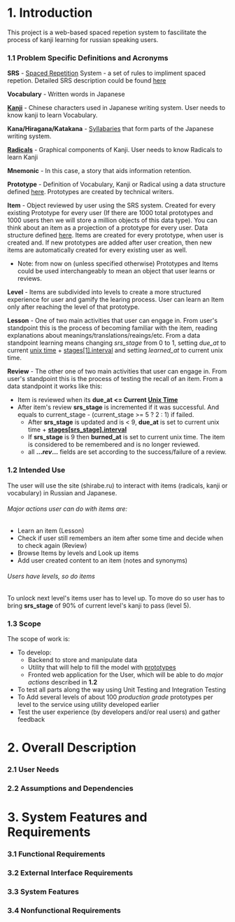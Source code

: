 # 1. Introduction

This project is a web-based spaced repetion system to fascilitate the process of kanji learning for russian speaking users.

### 1.1 Problem Specific Definitions and Acronyms

 **SRS** - [Spaced Repetition](https://en.wikipedia.org/wiki/Spaced_repetition) System - a set of rules to impliment spaced repetion. Detailed SRS description could be found [here](https://github.com/miraigajettolab/Shiraberu/blob/master/Architecture/SRS%20description.md)
 
 **Vocabulary** - Written words in Japanese
 
 **[Kanji](https://en.wikipedia.org/wiki/Kanji)** - Chinese characters used in Japanese writing system. User needs to know kanji to learn Vocabulary.
 
 **Kana/Hiragana/Katakana** -  [Syllabaries](https://en.wikipedia.org/wiki/Syllabary) that form parts of the Japanese writing system.
 
 **[Radicals](https://en.wikipedia.org/wiki/Radical_(Chinese_characters))** - Graphical components of Kanji. User needs to know Radicals to learn Kanji 
 
 **Mnemonic** - In this case, a story that aids information retention.
 
 **Prototype** - Definition of Vocabulary, Kanji or Radical using a data structure defined [here](https://github.com/miraigajettolab/Shiraberu/blob/master/Architecture/Data%20types.md). Prototypes are created by technical writers.
 
 **Item** - Object reviewed by user using the SRS system. Created for every existing Prototype for every user (If there are 1000 total prototypes and 1000 users then we will store a million objects of this data type). You can think about an item as a projection of a prototype for every user. Data structure defined [here](https://github.com/miraigajettolab/Shiraberu/blob/master/Architecture/Data%20types.md). Items are created for every prototype, when user is created and. If new prototypes are added after user creation, then new items are automatically created for every existing user as well.
 * Note: from now on (unless specified otherwise) Prototypes and Items could be used interchangeably to mean an object that user learns or reviews.
 
 **Level** - Items are subdivided into levels to create a more structured experience for user and gamify the learing process. User can learn an Item only after reaching the level of that prototype.
 
 **Lesson** - One of two main activities that user can engage in. From user's standpoint this is the process of becoming familiar with the item, reading explanations about meanings/translations/reaings/etc. From a data standpoint learning means changing *srs_stage* from 0 to 1, setting *due_at* to current [unix time](https://en.wikipedia.org/wiki/Unix_time) + [stages[1].interval](https://github.com/miraigajettolab/Shiraberu/blob/master/Architecture/srs-intervals.json) and setting *learned_at* to current unix time.
 
 **Review** - The other one of two main activities that user can engage in. From user's standpoint this is the process of testing the recall of an item. From a data standpoint it works like this:
* Item is reviewed when its **due_at <= Current [Unix Time](https://en.wikipedia.org/wiki/Unix_time)** 
* After item's review **srs_stage** is incremented if it was successful. And equals to current_stage - (current_stage >= 5 ? 2 : 1) if failed.
  * After **srs_stage** is updated and is < 9, **due_at** is set to current unix time + [**stages[srs_stage].interval**](https://github.com/miraigajettolab/Shiraberu/blob/master/Architecture/srs-intervals.json)
  * If **srs_stage** is 9 then **burned_at** is set to current unix time. The item is considered to be remembered and is no longer reviewed.
  * all **..._rev_...** fields are set according to the success/failure of a review.

### 1.2 Intended Use

The user will use the site (shirabe.ru) to interact with items (radicals, kanji or vocabulary) in Russian and Japanese.

###### Major actions user can do with items are:
  * Learn an item (Lesson)
  * Check if user still remembers an item after some time and decide when to check again (Review)
  * Browse Items by levels and Look up items
  * Add user created content to an item (notes and synonyms)

###### Users have levels, so do items
To unlock next level's items user has to level up. To move do so user has to bring **srs_stage** of 90% of current level's kanji to pass (level 5).

### 1.3 Scope

The scope of work is:
* To develop:
  * Backend to store and manipulate data
  * Utility that will help to fill the model with [prototypes](https://github.com/miraigajettolab/Shiraberu/blob/master/Architecture/Data%20types.md)
  * Fronted web application for the User, which will be able to do *major actions* described in **1.2**
* To test all parts along the way using Unit Testing and Integration Testing
* To Add several levels of about 100 *production grade* prototypes per level to the service using utility developed earlier
* Test the user experience (by developers and/or real users) and gather feedback

# 2. Overall Description

### 2.1 User Needs

### 2.2 Assumptions and Dependencies

# 3. System Features and Requirements

### 3.1 Functional Requirements

### 3.2 External Interface Requirements

### 3.3 System Features

### 3.4 Nonfunctional Requirements

